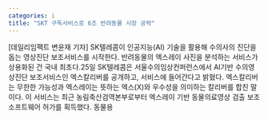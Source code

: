 ```yaml
---
categories: i
title: "SKT 구독서비스로 6조 반려동물 시장 공략"
---
```

[데일리임팩트 변윤재 기자] SK텔레콤이 인공지능(AI) 기술을 활용해 수의사의 진단을 돕는 영상진단 보조서비스를 시작한다. 반려동물의 엑스레이 사진을 분석하는 서비스가 상용화된 건 국내 최초다.25일 SK텔레콤은 서울수의임상컨퍼런스에서 AI기반 수의영상진단 보조서비스인 엑스칼리버를 공개하고, 서비스에 들어간다고 밝혔다. 엑스칼리버는 무한한 가능성과 엑스레이는 뜻하는 엑스(X)와 우수성을 의미하는 칼리버를 합친 말이다. 이 서비스는 최근 농림축산검역본부로부터 엑스레이 기반 동물의료영상 검출 보조 소프트웨어 허가를 획득했다. 동물용